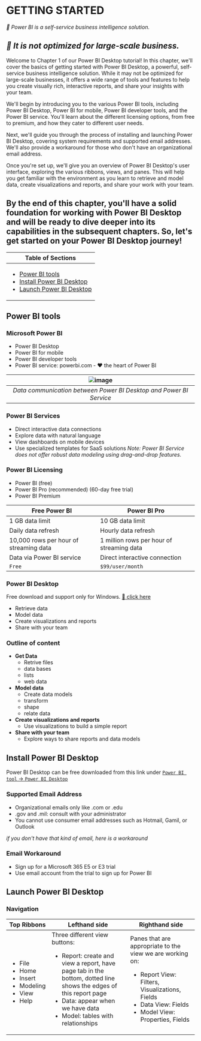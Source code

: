 # GETTING STARTED

*:herb: Power BI is a self-service business intelligence solution.*

*:herb: It is not optimized for large-scale business.*
---
Welcome to Chapter 1 of our Power BI Desktop tutorial! In this chapter, we'll cover the basics of getting started with Power BI Desktop, a powerful, self-service business intelligence solution. While it may not be optimized for large-scale businesses, it offers a wide range of tools and features to help you create visually rich, interactive reports, and share your insights with your team.

We'll begin by introducing you to the various Power BI tools, including Power BI Desktop, Power BI for mobile, Power BI developer tools, and the Power BI service. You'll learn about the different licensing options, from free to premium, and how they cater to different user needs.

Next, we'll guide you through the process of installing and launching Power BI Desktop, covering system requirements and supported email addresses. We'll also provide a workaround for those who don't have an organizational email address.

Once you're set up, we'll give you an overview of Power BI Desktop's user interface, exploring the various ribbons, views, and panes. This will help you get familiar with the environment as you learn to retrieve and model data, create visualizations and reports, and share your work with your team.

By the end of this chapter, you'll have a solid foundation for working with Power BI Desktop and will be ready to dive deeper into its capabilities in the subsequent chapters. So, let's get started on your Power BI Desktop journey!
---

|Table of Sections|
|---|
|<ul><li><a href="https://github.com/JefoGao/Resourse_Power-BI-Desktop/blob/main/Chapter01/README.md#power-bi-tools">Power BI tools</a></li><li><a href="https://github.com/JefoGao/Resourse_Power-BI-Desktop/blob/main/Chapter01/README.md#install-power-bi-desktop">Install Power BI Desktop</a></li><li><a href="https://github.com/JefoGao/Resourse_Power-BI-Desktop/blob/main/Chapter01/README.md#launch-power-bi-desktop">Launch Power BI Desktop</a></li></ul>|

## Power BI tools

### Microsoft Power BI
- Power BI Desktop
- Power BI for mobile
- Power BI developer tools
- Power BI service: powerbi.com - :heart: the heart of Power BI

| ![image](https://user-images.githubusercontent.com/19381768/224846356-3192a266-02f2-4f41-ba58-76dbf57b6186.png) |
| :--: | 
| *Data communication between Power BI Desktop and Power BI Service* |

### Power BI Services
- Direct interactive data connections
- Explore data with natural language
- View dashboards on mobile devices
- Use specialized templates for SaaS solutions
*Note: Power BI Service does not offer robust data modeling using drag-and-drop features.*

### Power BI Licensing
- Power BI (free)
- Power BI Pro (recommended) (60-day free trial)
- Power BI Premium

| Free Power BI | Power BI Pro |
| --- | --- |
| 1 GB data limit | 10 GB data limit |
| Daily data refresh | Hourly data refresh |
| 10,000 rows per hour of streaming data | 1 million rows per hour of streaming data |
| Data via Power BI service | Direct interactive connection |
| `Free` | `$99/user/month` |

### <a id="mylink"></a>Power BI Desktop
Free download and support only for Windows. [:link: click here](https://www.microsoft.com/en-us/download/details.aspx?id=58494")
- Retrieve data
- Model data
- Create visualizations and reports
- Share with your team

### Outline of content
- **Get Data**
  - Retrive files
  - data bases
  - lists
  - web data
- **Model data**
  - Create data models
  - transform
  - shape
  - relate data
- **Create visualizations and reports**
  - Use visualizations to build a simple report
- **Share with your team**
  - Explore ways to share reports and data models 

## Install Power BI Desktop

Power BI Desktop can be free downloaded from this link under [`Power BI tool` -> `Power BI Desktop`](https://github.com/HuaijiGao/Resourse_Power-BI-Desktop/blob/main/Chapter01_Getting-Started/README.md#power-bi-desktop)

### Supported Email Address
- Organizational emails only like .com or .edu
- .gov and .mil: consult with your administrator
- You cannot use consumer email addresses such as Hotmail, Gamil, or Outlook

*if you don't have that kind of email, here is a workaround*
### Email Workaround
- Sign up for a Microsoft 365 E5 or E3 trial
- Use email account from the trial to sign up for Power BI

## Launch Power BI Desktop

### Navigation
| Top Ribbons | Lefthand side | Righthand side |
| --- | --- | --- |
| <ul><li>File</li><li>Home</li><li>Insert</li><li>Modeling</li><li>View</li><li>Help</li></ul> | Three different view buttons:<ul><li>Report: create and view a report, have page tab in the bottom, dotted line shows the edges of this report page</li><li>Data: appear when we have data</li><li>Model: tables with relationships</li></ul> | Panes that are appropriate to the view we are working on:<ul><li>Report View: Filters, Visualizations, Fields</li><li>Data View: Fields</li><li>Model View: Properties, Fields</li></ul> |

